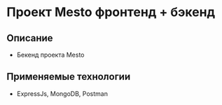 # Проект Mesto фронтенд + бэкенд

## Описание

* Бекенд проекта Mesto

## Применяемые технологии
* ExpressJs, MongoDB, Postman
